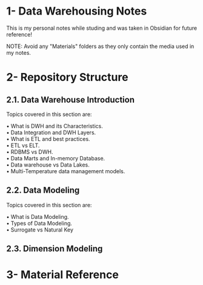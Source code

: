 # 1- Data Warehousing Notes

This is my personal notes while studing and was taken in Obsidian for future reference!

NOTE: Avoid any "Materials" folders as they only contain the media used in my notes.

# 2- Repository Structure 

## 2.1. Data Warehouse Introduction
Topics covered in this section are: <br>

• What is DWH and its Characteristics. <br>
• Data Integration and DWH Layers. <br>
• What is ETL and best practices. <br>
• ETL vs ELT. <br>
• RDBMS vs DWH. <br>
• Data Marts and In-memory Database. <br>
• Data warehouse vs Data Lakes. <br>
• Multi-Temperature data management models. <br>

## 2.2. Data Modeling
Topics covered in this section are: <br>

• What is Data Modeling. <br>
• Types of Data Modeling. <br>
• Surrogate vs Natural Key  <br>

## 2.3. Dimension Modeling

# 3- Material Reference
